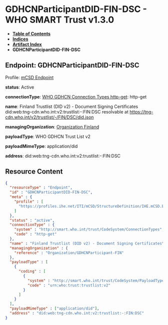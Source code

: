 # GDHCNParticipantDID-FIN-DSC - WHO SMART Trust v1.3.0

* [**Table of Contents**](toc.md)
* [**Indices**](indices.md)
* [**Artifact Index**](artifacts.md)
* **GDHCNParticipantDID-FIN-DSC**

## Endpoint: GDHCNParticipantDID-FIN-DSC

Profile: [mCSD Endpoint](https://profiles.ihe.net/ITI/mCSD/4.0.0/StructureDefinition-IHE.mCSD.Endpoint.html)

**status**: Active

**connectionType**: [WHO GDHCN Connection Types http-get](CodeSystem-ConnectionTypes.md#ConnectionTypes-http-get): http-get

**name**: Finland Trustlist (DID v2) - Document Signing Certificates did:web:tng-cdn.who.int:v2:trustlist:-:FIN:DSC resolvable at https://tng-cdn.who.int/v2/trustlist/-/FIN/DSC/did.json

**managingOrganization**: [Organization Finland](Organization-GDHCNParticipant-FIN.md)

**payloadType**: WHO GDHCN Trust List v2

**payloadMimeType**: application/did

**address**: did:web:tng-cdn.who.int:v2:trustlist:-:FIN:DSC



## Resource Content

```json
{
  "resourceType" : "Endpoint",
  "id" : "GDHCNParticipantDID-FIN-DSC",
  "meta" : {
    "profile" : [
      "https://profiles.ihe.net/ITI/mCSD/StructureDefinition/IHE.mCSD.Endpoint"
    ]
  },
  "status" : "active",
  "connectionType" : {
    "system" : "http://smart.who.int/trust/CodeSystem/ConnectionTypes",
    "code" : "http-get"
  },
  "name" : "Finland Trustlist (DID v2) - Document Signing Certificates\ndid:web:tng-cdn.who.int:v2:trustlist:-:FIN:DSC\nresolvable at https://tng-cdn.who.int/v2/trustlist/-/FIN/DSC/did.json",
  "managingOrganization" : {
    "reference" : "Organization/GDHCNParticipant-FIN"
  },
  "payloadType" : [
    {
      "coding" : [
        {
          "system" : "http://smart.who.int/trust/CodeSystem/PayloadTypes",
          "code" : "urn:who:trust:trustlist:v2"
        }
      ]
    }
  ],
  "payloadMimeType" : ["application/did"],
  "address" : "did:web:tng-cdn.who.int:v2:trustlist:-:FIN:DSC"
}

```
